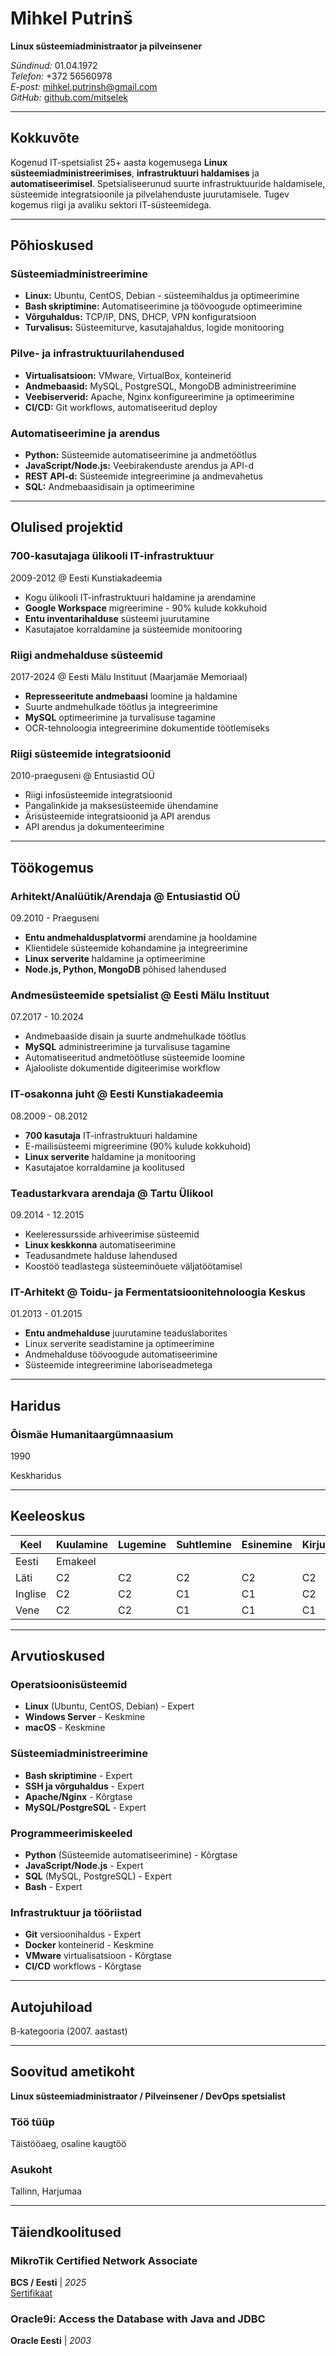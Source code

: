 # Mihkel Putrinš

**Linux süsteemiadministraator ja pilveinsener**  

*Sündinud:* 01.04.1972  
*Telefon:* +372 56560978  
*E-post:* <mihkel.putrinsh@gmail.com>  
*GitHub:* [github.com/mitselek](https://github.com/mitselek)  

---

## Kokkuvõte

Kogenud IT-spetsialist 25+ aasta kogemusega **Linux süsteemiadministreerimises**, **infrastruktuuri haldamises** ja **automatiseerimisel**. Spetsialiseerunud suurte infrastruktuuride haldamisele, süsteemide integratsioonile ja pilvelahenduste juurutamisele. Tugev kogemus riigi ja avaliku sektori IT-süsteemidega.

---

## Põhioskused

### Süsteemiadministreerimine

- **Linux:** Ubuntu, CentOS, Debian - süsteemihaldus ja optimeerimine
- **Bash skriptimine:** Automatiseerimine ja töövoogude optimeerimine
- **Võrguhaldus:** TCP/IP, DNS, DHCP, VPN konfiguratsioon
- **Turvalisus:** Süsteemiturve, kasutajahaldus, logide monitooring

### Pilve- ja infrastruktuurilahendused

- **Virtualisatsioon:** VMware, VirtualBox, konteinerid
- **Andmebaasid:** MySQL, PostgreSQL, MongoDB administreerimine
- **Veebiserverid:** Apache, Nginx konfigureerimine ja optimeerimine
- **CI/CD:** Git workflows, automatiseeritud deploy

### Automatiseerimine ja arendus

- **Python:** Süsteemide automatiseerimine ja andmetöötlus
- **JavaScript/Node.js:** Veebirakenduste arendus ja API-d
- **REST API-d:** Süsteemide integreerimine ja andmevahetus
- **SQL:** Andmebaasidisain ja optimeerimine

---

## Olulised projektid

### 700-kasutajaga ülikooli IT-infrastruktuur

2009-2012 @ Eesti Kunstiakadeemia

- Kogu ülikooli IT-infrastruktuuri haldamine ja arendamine
- **Google Workspace** migreerimine - 90% kulude kokkuhoid
- **Entu inventarihalduse** süsteemi juurutamine
- Kasutajatoe korraldamine ja süsteemide monitooring

### Riigi andmehalduse süsteemid

2017-2024 @ Eesti Mälu Instituut (Maarjamäe Memoriaal)

- **Represseeritute andmebaasi** loomine ja haldamine
- Suurte andmehulkade töötlus ja integreerimine
- **MySQL** optimeerimine ja turvalisuse tagamine
- OCR-tehnoloogia integreerimine dokumentide töötlemiseks

### Riigi süsteemide integratsioonid

2010-praeguseni @ Entusiastid OÜ

- Riigi infosüsteemide integratsioonid
- Pangalinkide ja maksesüsteemide ühendamine
- Ärisüsteemide integratsioonid ja API arendus
- API arendus ja dokumenteerimine

---

## Töökogemus

### Arhitekt/Analüütik/Arendaja @ Entusiastid OÜ

09.2010 - Praeguseni

- **Entu andmehaldusplatvormi** arendamine ja hooldamine
- Klientidele süsteemide kohandamine ja integreerimine
- **Linux serverite** haldamine ja optimeerimine
- **Node.js, Python, MongoDB** põhised lahendused

### Andmesüsteemide spetsialist @ Eesti Mälu Instituut

07.2017 - 10.2024

- Andmebaaside disain ja suurte andmehulkade töötlus
- **MySQL** administreerimine ja turvalisuse tagamine
- Automatiseeritud andmetöötluse süsteemide loomine
- Ajalooliste dokumentide digiteerimise workflow

### IT-osakonna juht @ Eesti Kunstiakadeemia

08.2009 - 08.2012

- **700 kasutaja** IT-infrastruktuuri haldamine
- E-mailisüsteemi migreerimine (90% kulude kokkuhoid)
- **Linux serverite** haldamine ja monitooring
- Kasutajatoe korraldamine ja koolitused

### Teadustarkvara arendaja @ Tartu Ülikool

09.2014 - 12.2015

- Keeleressursside arhiveerimise süsteemid
- **Linux keskkonna** automatiseerimine
- Teadusandmete halduse lahendused
- Koostöö teadlastega süsteeminõuete väljatöötamisel

### IT-Arhitekt @ Toidu- ja Fermentatsioonitehnoloogia Keskus

01.2013 - 01.2015

- **Entu andmehalduse** juurutamine teaduslaborites
- Linux serverite seadistamine ja optimeerimine
- Andmehalduse töövoogude automatiseerimine
- Süsteemide integreerimine laboriseadmetega

---

## Haridus

### Õismäe Humanitaargümnaasium

1990

Keskharidus

---

## Keeleoskus

| Keel     | Kuulamine | Lugemine | Suhtlemine | Esinemine | Kirjutamine |
|----------|-----------|----------|------------|-----------|-------------|
| Eesti    | Emakeel   |          |            |           |             |
| Läti     | C2        | C2       | C2         | C2        | C2          |
| Inglise  | C2        | C2       | C1         | C1        | C2          |
| Vene     | C2        | C2       | C1         | C1        | C1          |

---

## Arvutioskused

### Operatsioonisüsteemid

- **Linux** (Ubuntu, CentOS, Debian) - Expert
- **Windows Server** - Keskmine
- **macOS** - Keskmine

### Süsteemiadministreerimine

- **Bash skriptimine** - Expert
- **SSH ja võrguhaldus** - Expert
- **Apache/Nginx** - Kõrgtase
- **MySQL/PostgreSQL** - Expert

### Programmeerimiskeeled

- **Python** (Süsteemide automatiseerimine) - Kõrgtase
- **JavaScript/Node.js** - Expert
- **SQL** (MySQL, PostgreSQL) - Expert
- **Bash** - Expert

### Infrastruktuur ja tööriistad

- **Git** versioonihaldus - Expert
- **Docker** konteinerid - Keskmine
- **VMware** virtualisatsioon - Kõrgtase
- **CI/CD** workflows - Kõrgtase

---

## Autojuhiload

B-kategooria (2007. aastast)

---

## Soovitud ametikoht

**Linux süsteemiadministraator / Pilveinsener / DevOps spetsialist**

### Töö tüüp

Täistööaeg, osaline kaugtöö

### Asukoht

Tallinn, Harjumaa

---

## Täiendkoolitused

### MikroTik Certified Network Associate

**BCS / Eesti** | *2025*  
[Sertifikaat](https://mikrotik.com/training/certificates/c435725c169688618b68)

### Oracle9i: Access the Database with Java and JDBC

**Oracle Eesti** | *2003*
